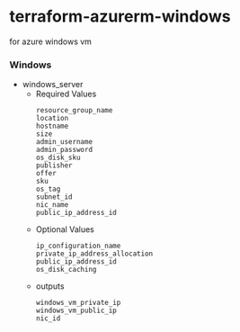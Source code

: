 # terraform-azurerm-windows
for azure windows vm
### Windows
- windows_server
    - Required Values
        ```
        resource_group_name 
        location             
        hostname
        size                
        admin_username      
        admin_password       
        os_disk_sku          
        publisher            
        offer                
        sku                  
        os_tag                  
        subnet_id            
        nic_name             
        public_ip_address_id 
        ```
    - Optional Values
        ```
        ip_configuration_name
        private_ip_address_allocation
        public_ip_address_id
        os_disk_caching
        ```
    - outputs
        ```
        windows_vm_private_ip
        windows_vm_public_ip
        nic_id
        ```